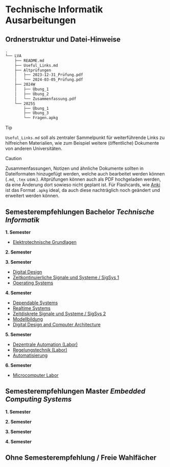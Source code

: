 # Technische Informatik Ausarbeitungen

## Ordnerstruktur und Datei-Hinweise

```txt
.
└── LVA
    ├── README.md
    ├── Useful_Links.md
    ├── Altprüfungen
    │   ├── 2023-12-31_Prüfung.pdf
    │   └── 2024-03-05_Prüfung.pdf
    ├── 2024W
    │   ├── Übung_1
    │   ├── Übung_2
    │   └── Zusammenfassung.pdf
    └── 2025S
        ├── Übung_1
        ├── Übung_3
        └── Fragen.apkg

```


> [!TIP]
> `Useful_Links.md` soll als zentraler Sammelpunkt für weiterführende Links zu hilfreichen Materialien, wie zum Beispiel weitere (öffentliche) Dokumente von anderen Universitäten.

> [!Caution]
>
> Zusammenfassungen, Notizen und ähnliche Dokumente sollten in Dateiformaten hinzugefügt werden, welche auch bearbeitet werden können (`.md`, `.tex` usw.). Altprüfungen können auch als PDF hochgeladen werden, da eine Änderung dort sowieso nicht geplant ist. Für Flashcards, wie [Anki](https://apps.ankiweb.net/) ist das Format `.apkg` ideal, da auch diese nachträglich noch geändert und erweitert werden können.

## Semesterempfehlungen Bachelor *Technische Informatik*

**1. Semester**

- [Elektrotechnische Grundlagen](https://github.com/Technische-Informatik-Ausarbeitungen/ETG)

**2. Semester**

**3. Semester**

- [Digital Design](https://github.com/Technische-Informatik-Ausarbeitungen/DIDES)
- [Zeitkontinuierliche Signale und Systeme / SigSys 1](https://github.com/Technische-Informatik-Ausarbeitungen/ZKSS)
- [Operating Systems](https://github.com/Technische-Informatik-Ausarbeitungen/OSVU)

**4. Semester**

- [Dependable Systems](https://github.com/Technische-Informatik-Ausarbeitungen/DEPSYS)
- [Realtime Systems](https://github.com/Technische-Informatik-Ausarbeitungen/RTSYS)
- [Zeitdiskrete Signale und Systeme / SigSys 2](https://github.com/Technische-Informatik-Ausarbeitungen/ZDSS)
- [Modellbildung](https://github.com/Technische-Informatik-Ausarbeitungen/MB)
- [Digital Design and Computer Architecture](https://github.com/Technische-Informatik-Ausarbeitungen/DDCA)

**5. Semester**

- [Dezentrale Automation (Labor)](https://github.com/Technische-Informatik-Ausarbeitungen/DALU)
- [Regelungstechnik (Labor)](https://github.com/Technische-Informatik-Ausarbeitungen/RTLU)
- [Automatisierung](https://github.com/Technische-Informatik-Ausarbeitungen/AUT)

**6. Semester**

- [Microcomputer Labor](https://github.com/Technische-Informatik-Ausarbeitungen/MCLU)

## Semesterempfehlungen Master *Embedded Computing Systems*

**1. Semester**

**2. Semester**

**3. Semester**

**4. Semester**

## Ohne Semesterempfehlung / Freie Wahlfächer

